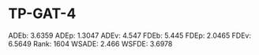 # TP-GAT-4

ADEb: 3.6359
ADEp: 1.3047
ADEv: 4.547
FDEb: 5.445
FDEp: 2.0465
FDEv: 6.5649
Rank: 1604
WSADE: 2.466
WSFDE: 3.6978